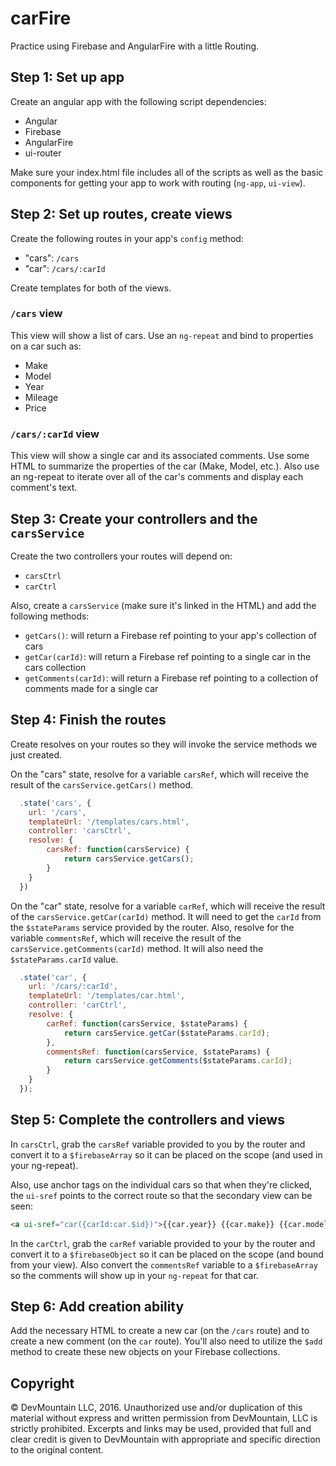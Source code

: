 # carFire
Practice using Firebase and AngularFire with a little Routing.

## Step 1: Set up app
Create an angular app with the following script dependencies:
- Angular
- Firebase
- AngularFire
- ui-router

Make sure your index.html file includes all of the scripts as well as the basic components for getting your app to work with routing (`ng-app`, `ui-view`).

## Step 2: Set up routes, create views
Create the following routes in your app's `config` method:
- "cars": `/cars`
- "car": `/cars/:carId`

Create templates for both of the views.

### `/cars` view
This view will show a list of cars. Use an `ng-repeat` and bind to properties on a car such as:
- Make
- Model
- Year
- Mileage
- Price

### `/cars/:carId` view
This view will show a single car and its associated comments. Use some HTML to summarize the properties of the car (Make, Model, etc.). Also use an ng-repeat to iterate over all of the car's comments and display each comment's text.

## Step 3: Create your controllers and the `carsService`
Create the two controllers your routes will depend on:
- `carsCtrl`
- `carCtrl`

Also, create a `carsService` (make sure it's linked in the HTML) and add the following methods:
- `getCars()`: will return a Firebase ref pointing to your app's collection of cars
- `getCar(carId)`: will return a Firebase ref pointing to a single car in the cars collection
- `getComments(carId)`: will return a Firebase ref pointing to a collection of comments made for a single car

## Step 4: Finish the routes
Create resolves on your routes so they will invoke the service methods we just created.

On the "cars" state, resolve for a variable `carsRef`, which will receive the result of the `carsService.getCars()` method.

```javascript
  .state('cars', {
  	url: '/cars',
  	templateUrl: '/templates/cars.html',
  	controller: 'carsCtrl',
  	resolve: {
  		carsRef: function(carsService) {
  			return carsService.getCars();
  		}
  	}
  })
```

On the "car" state, resolve for a variable `carRef`, which will receive the result of the `carsService.getCar(carId)` method. It will need to get the `carId` from the `$stateParams` service provided by the router. Also, resolve for the variable `commentsRef`, which will receive the result of the `carsService.getComments(carId)` method. It will also need the `$stateParams.carId` value.

```javascript
  .state('car', {
  	url: '/cars/:carId',
  	templateUrl: '/templates/car.html',
  	controller: 'carCtrl',
  	resolve: {
  		carRef: function(carsService, $stateParams) {
  			return carsService.getCar($stateParams.carId);
  		},
  		commentsRef: function(carsService, $stateParams) {
  			return carsService.getComments($stateParams.carId);
  		}
  	}
  });
```

## Step 5: Complete the controllers and views

In `carsCtrl`, grab the `carsRef` variable provided to you by the router and convert it to a `$firebaseArray` so it can be placed on the scope (and used in your ng-repeat).

Also, use anchor tags on the individual cars so that when they're clicked, the `ui-sref` points to the correct route so that the secondary view can be seen:

```html
<a ui-sref="car({carId:car.$id})">{{car.year}} {{car.make}} {{car.model}}</a>
```

In the `carCtrl`, grab the `carRef` variable provided to your by the router and convert it to a `$firebaseObject` so it can be placed on the scope (and bound from your view). Also convert the `commentsRef` variable to a `$firebaseArray` so the comments will show up in your `ng-repeat` for that car.

## Step 6: Add creation ability
Add the necessary HTML to create a new car (on the `/cars` route) and to create a new comment (on the `car` route). You'll also need to utilize the `$add` method to create these new objects on your Firebase collections.

## Copyright

© DevMountain LLC, 2016. Unauthorized use and/or duplication of this material without express and written permission from DevMountain, LLC is strictly prohibited. Excerpts and links may be used, provided that full and clear credit is given to DevMountain with appropriate and specific direction to the original content.
